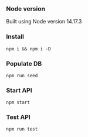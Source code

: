 ### Node version

Built using Node version 14.17.3

### Install

```
npm i && npm i -D
```

### Populate DB

```
npm run seed
```

### Start API

```
npm start
```

### Test API

```
npm run test
```
